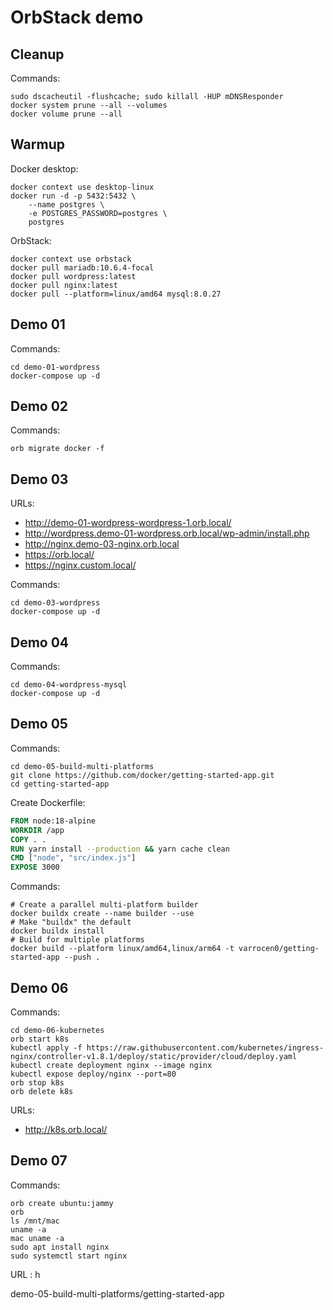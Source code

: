 # OrbStack demo

## Cleanup

Commands:

```
sudo dscacheutil -flushcache; sudo killall -HUP mDNSResponder
docker system prune --all --volumes
docker volume prune --all
```

## Warmup

Docker desktop:

```
docker context use desktop-linux
docker run -d -p 5432:5432 \
	--name postgres \
	-e POSTGRES_PASSWORD=postgres \
	postgres
```

OrbStack:

```
docker context use orbstack
docker pull mariadb:10.6.4-focal
docker pull wordpress:latest
docker pull nginx:latest
docker pull --platform=linux/amd64 mysql:8.0.27
```

## Demo 01

Commands:

```
cd demo-01-wordpress
docker-compose up -d
```

## Demo 02

Commands:

```
orb migrate docker -f
```

## Demo 03

URLs:
* http://demo-01-wordpress-wordpress-1.orb.local/
* http://wordpress.demo-01-wordpress.orb.local/wp-admin/install.php
* http://nginx.demo-03-nginx.orb.local
* https://orb.local/
* https://nginx.custom.local/

Commands:

```
cd demo-03-wordpress
docker-compose up -d
```

## Demo 04

Commands:

```
cd demo-04-wordpress-mysql
docker-compose up -d
```

## Demo 05

Commands:

```
cd demo-05-build-multi-platforms
git clone https://github.com/docker/getting-started-app.git
cd getting-started-app
```

Create Dockerfile:

```Dockerfile
FROM node:18-alpine
WORKDIR /app
COPY . .
RUN yarn install --production && yarn cache clean
CMD ["node", "src/index.js"]
EXPOSE 3000
```

Commands:

```
# Create a parallel multi-platform builder
docker buildx create --name builder --use
# Make "buildx" the default
docker buildx install
# Build for multiple platforms
docker build --platform linux/amd64,linux/arm64 -t varrocen0/getting-started-app --push .
```

## Demo 06

Commands:

```
cd demo-06-kubernetes
orb start k8s
kubectl apply -f https://raw.githubusercontent.com/kubernetes/ingress-nginx/controller-v1.8.1/deploy/static/provider/cloud/deploy.yaml
kubectl create deployment nginx --image nginx
kubectl expose deploy/nginx --port=80
orb stop k8s
orb delete k8s
```

URLs:
* http://k8s.orb.local/

## Demo 07

Commands:

```
orb create ubuntu:jammy
orb
ls /mnt/mac
uname -a
mac uname -a
sudo apt install nginx
sudo systemctl start nginx
```

URL : h

demo-05-build-multi-platforms/getting-started-app
